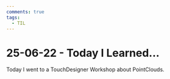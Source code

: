 ```yaml
---
comments: true
tags:
  - TIL
---
```


# 25-06-22 - Today I Learned...
Today I went to a TouchDesigner Workshop about PointClouds. 

